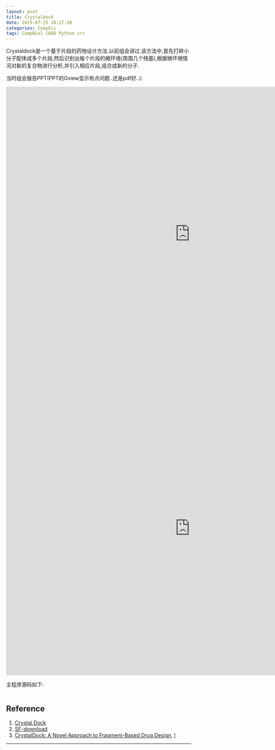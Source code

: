 ```yaml
---
layout: post
title: Crystaldock
date: 2015-07-25 20:27:28
categories: CompSci
tags: CompBiol CADD Python src
---
```


Crystaldock是一个基于片段的药物设计方法.以前组会讲过.该方法中,首先打碎小分子配体成多个片段,然后识别出每个片段的微环境(周围几个残基),根据微环境情况对新的复合物进行分析,并引入相应片段,组合成新的分子.

当时组会报告PPT(PPT的Gview显示有点问题..还是pdf好..):

<iframe src="http://docs.google.com/gview?url=http://platinhom.github.io/HomPDF/Report/CrystalDock.pptx&embedded=true" style="width:1000px; height:800px;" frameborder="0"></iframe>

<iframe src="http://platinhom.github.io/HomPDF/Report/CrystalDock.pdf" style="width:1000px; height:800px;" frameborder="0"></iframe>


主程序源码如下:

<script src="https://ajax.googleapis.com/ajax/libs/jquery/1.11.3/jquery.min.js"></script>

<pre><code class="language-python" id="src"></code></pre>

<script>
$.get("http://platinhom.github.io/other/scripts/crystal_dock.py",function(data,status){
	//alert("Data: " + data + "\nStatus: " + status);
	$("#src").html(data);
	Prism.highlightAll();
	//Prism.highlightElement($('#src')[0]);
});
</script>


## Reference
1. [Crystal Dock](http://nbcr.ucsd.edu/data/sw/hosted/crystaldock/)
2. [SF-download](http://sourceforge.net/projects/crystaldock/files/)
3. [CrystalDock: A Novel Approach to Fragment-Based Drug Design](http://pubs.acs.org/doi/abs/10.1021/ci200357y), [l](http://pubs.acs.org.sci-hub.org/doi/abs/10.1021/ci200357y)

------
